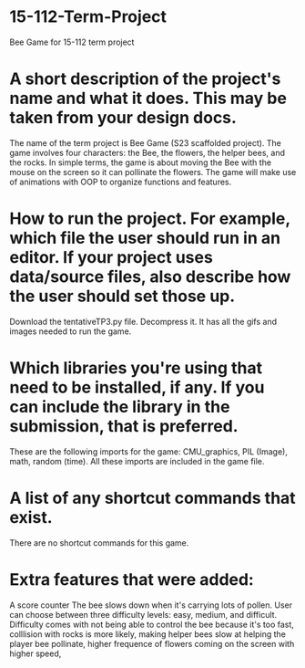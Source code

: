 # 15-112-Term-Project
Bee Game for 15-112 term project



# A short description of the project's name and what it does. This may be taken from your design docs.

The name of the term project is Bee Game (S23 scaffolded project). The game involves four characters: the Bee, the flowers, the helper bees, and the rocks. In simple terms, the game is about moving the Bee with the mouse on the screen so it can pollinate the flowers. The game will make use of animations with OOP to organize functions and features. 

# How to run the project. For example, which file the user should run in an editor. If your project uses data/source files, also describe how the user should set those up.
Download the tentativeTP3.py file. Decompress it. It has all the gifs and images needed to run the game.

# Which libraries you're using that need to be installed, if any. If you can include the library in the submission, that is preferred.
These are the following imports for the game: CMU_graphics, PIL (Image), math, random (time). All these imports are included in the game file.

# A list of any shortcut commands that exist. 
There are no shortcut commands for this game. 


# Extra features that were added:
A score counter
The bee slows down when it's carrying lots of pollen. 
User can choose between three difficulty levels: easy, medium, and difficult. 
Difficulty comes with not being able to control the bee because it's too fast, colllision with rocks is more likely, making helper bees slow at helping the player bee pollinate, higher frequence of flowers coming on the screen with higher speed, 


